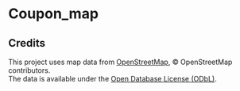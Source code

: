 # Coupon_map

## Credits

This project uses map data from [OpenStreetMap](https://www.openstreetmap.org), © OpenStreetMap contributors.  
The data is available under the [Open Database License (ODbL)](https://opendatacommons.org/licenses/odbl/).
